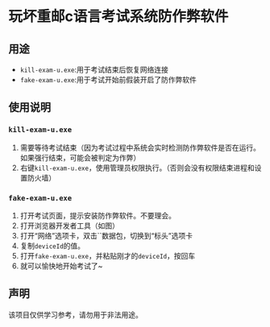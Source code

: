 # 玩坏重邮c语言考试系统防作弊软件
## 用途
- `kill-exam-u.exe`:用于考试结束后恢复网络连接
- `fake-exam-u.exe`:用于考试开始前假装开启了防作弊软件
## 使用说明
### `kill-exam-u.exe`
1. 需要等待考试结束（因为考试过程中系统会实时检测防作弊软件是否在运行。如果强行结束，可能会被判定为作弊）
1. 右键`kill-exam-u.exe`，使用管理员权限执行。（否则会没有权限结束进程和设置防火墙）
### `fake-exam-u.exe`
1. 打开考试页面，提示安装防作弊软件。不要理会。
1. 打开浏览器开发者工具（如图）
1. 打开“网络”选项卡，双击``数据包，切换到“标头”选项卡
1. 复制`deviceId`的值。
1. 打开`fake-exam-u.exe`，并粘贴刚才的`deviceId`，按回车
1. 就可以愉快地开始考试了~
## 声明
该项目仅供学习参考，请勿用于非法用途。
